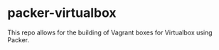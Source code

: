 # packer-virtualbox
This repo allows for the building of Vagrant boxes for Virtualbox using Packer.
